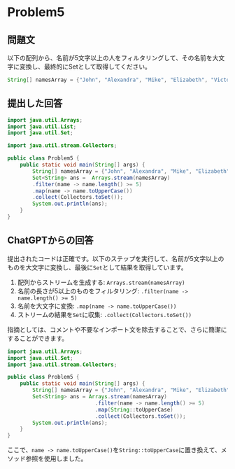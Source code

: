 # Problem5
## 問題文
以下の配列から、名前が5文字以上の人をフィルタリングして、その名前を大文字に変換し、最終的にSetとして取得してください。

```java
String[] namesArray = {"John", "Alexandra", "Mike", "Elizabeth", "Victoria", "Richard"};
```

## 提出した回答
```java
import java.util.Arrays;
import java.util.List;
import java.util.Set;

import java.util.stream.Collectors;

public class Problem5 {
    public static void main(String[] args) {
        String[] namesArray = {"John", "Alexandra", "Mike", "Elizabeth", "Victoria", "Richard"};
        Set<String> ans =  Arrays.stream(namesArray)
        .filter(name -> name.length() >= 5)
        .map(name -> name.toUpperCase())
        .collect(Collectors.toSet());
        System.out.println(ans);
    }
}
```
## ChatGPTからの回答
提出されたコードは正確です。以下のステップを実行して、名前が5文字以上のものを大文字に変換し、最後に`Set`として結果を取得しています。

1. 配列からストリームを生成する: `Arrays.stream(namesArray)`
2. 名前の長さが5以上のものをフィルタリング: `.filter(name -> name.length() >= 5)`
3. 名前を大文字に変換: `.map(name -> name.toUpperCase())`
4. ストリームの結果を`Set`に収集: `.collect(Collectors.toSet())`

指摘としては、コメントや不要なインポート文を除去することで、さらに簡潔にすることができます。

```java
import java.util.Arrays;
import java.util.Set;
import java.util.stream.Collectors;

public class Problem5 {
    public static void main(String[] args) {
        String[] namesArray = {"John", "Alexandra", "Mike", "Elizabeth", "Victoria", "Richard"};
        Set<String> ans = Arrays.stream(namesArray)
                            .filter(name -> name.length() >= 5)
                            .map(String::toUpperCase)
                            .collect(Collectors.toSet());
        System.out.println(ans);
    }
}
```

ここで、`name -> name.toUpperCase()`を`String::toUpperCase`に置き換えて、メソッド参照を使用しました。
